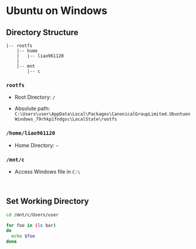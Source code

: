 # **Ubuntu on Windows**

## **Directory Structure**
```
|-- rootfs  
    |-- home 
    |   |-- liao961120
    |
    |-- mnt
        |-- c
```

### `rootfs`

- Root Directory: `/`

- Absolute path: `C:\Users\user\AppData\Local\Packages\CanonicalGroupLimited.UbuntuonWindows_79rhkp1fndgsc\LocalState\rootfs`

### `/home/liao961120`

- Home Directory: `~`

### `/mnt/c`
- Access Windows file in `C:\` 

<br>

## **Set Working Directory** 

```bash
cd /mnt/c/Users/user
```

```bash
for foo in (ls bar)
do
  echo $foo
done
```


